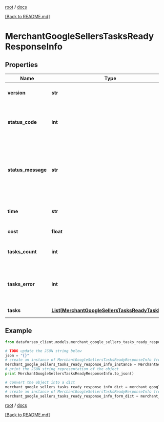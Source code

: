 [root](./../ "root") / [docs](./ "docs")

[[Back to README.md]](./../README.md "[Back to README.md]")

# MerchantGoogleSellersTasksReadyResponseInfo

## Properties

Name | Type | Description | Notes
------------ | ------------- | ------------- | -------------
**version** | **str** | the current version of the API | [optional]
**status_code** | **int** | general status code you can find the full list of the response codes here | [optional]
**status_message** | **str** | general informational message you can find the full list of general informational messages here | [optional]
**time** | **str** | total execution time, seconds | [optional]
**cost** | **float** | total tasks cost, USD | [optional]
**tasks_count** | **int** | the number of tasks in the tasks array | [optional]
**tasks_error** | **int** | the number of tasks in the tasks array returned with an error | [optional]
**tasks** | [**List[MerchantGoogleSellersTasksReadyTaskInfo]**](MerchantGoogleSellersTasksReadyTaskInfo.md) | array of tasks | [optional]

## Example

```python
from dataforseo_client.models.merchant_google_sellers_tasks_ready_response_info import MerchantGoogleSellersTasksReadyResponseInfo

# TODO update the JSON string below
json = "{}"
# create an instance of MerchantGoogleSellersTasksReadyResponseInfo from a JSON string
merchant_google_sellers_tasks_ready_response_info_instance = MerchantGoogleSellersTasksReadyResponseInfo.from_json(json)
# print the JSON string representation of the object
print MerchantGoogleSellersTasksReadyResponseInfo.to_json()

# convert the object into a dict
merchant_google_sellers_tasks_ready_response_info_dict = merchant_google_sellers_tasks_ready_response_info_instance.to_dict()
# create an instance of MerchantGoogleSellersTasksReadyResponseInfo from a dict
merchant_google_sellers_tasks_ready_response_info_form_dict = merchant_google_sellers_tasks_ready_response_info.from_dict(merchant_google_sellers_tasks_ready_response_info_dict)
```

  

[root](./../ "root") / [docs](./ "docs")

[[Back to README.md]](./../README.md "[Back to README.md]")